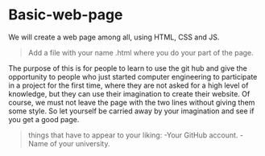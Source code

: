 # Basic-web-page
We will create a web page among all, using HTML, CSS and JS. 
>Add a file with your name .html where you do your part of the page.

The purpose of this is for people to learn to use the git hub and 
give the opportunity to people who just started computer engineering 
to participate in a project for the first time, where they are not 
asked for a high level of knowledge, but they can use their imagination 
to create their website. Of course,  we must not leave the page with the
two lines without giving them some style. So let yourself be carried away 
by your imagination and see if you get a good page.

>things that have to appear to your liking:
-Your GitHub  account.
-Name of your university.
